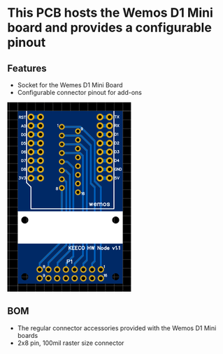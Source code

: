 # This PCB hosts the Wemos D1 Mini board and provides a configurable pinout
## Features
- Socket for the Wemes D1 Mini Board
- Configurable connector pinout for add-ons 

![PCB Image](https://github.com/KEECO-HomeAutomation/KEECO-HW-Designs/blob/master/PCBs/wemos_d1_mini/KEECO_Node_Stack_Wemos/PCB_image.PNG?raw=true)

## BOM
 - The regular connector accessories provided with the Wemos D1 Mini boards
 - 2x8 pin, 100mil raster size connector 
